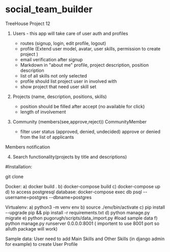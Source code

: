 # social_team_builder
TreeHouse Project 12

1. Users - this app will take care of user auth and profiles
    - routes (signup, login, edit profile, logout)
    - profile (Extend user model, avatar, user skills, permission to create project )
    - email verification after signup
    - Markdown in "about me" profile, project description, position description
    - list of all skills not only selected
    - profile should list project user in involved with
    - show project that need user skill set

2. Projects (name, description, positions, skills)
    - position should be filled after accept (no available for click)
    - length of involvement

3. Community (members(see,approve,reject))  CommunityMember
    - filter user status (approved, denied, undecided)
    approve or denied from the list of applicants

Members notification

4. Search functionality(projects by title and descriptions)

#Installation:

git clone

Docker: a) docker build . b) docker-compose build c) docker-compose up d) to access postgresql database: docker-compose exec db psql --username=postgres --dbname=postgres

Virtualenv: a) python3 -m venv env b) source ./env/bin/activate c) pip install --upgrade pip && pip install -r requirements.txt d) python manage.py migrate e) python pugorugh/scripts/data_import.py #load sample data f) python manage.py runserver 0.0.0.0:8001 ( importent to use 8001 port so alluth package will work)

Sample data: User need to add Main Skills and Other Skills (in django admin for example) to create User Profile